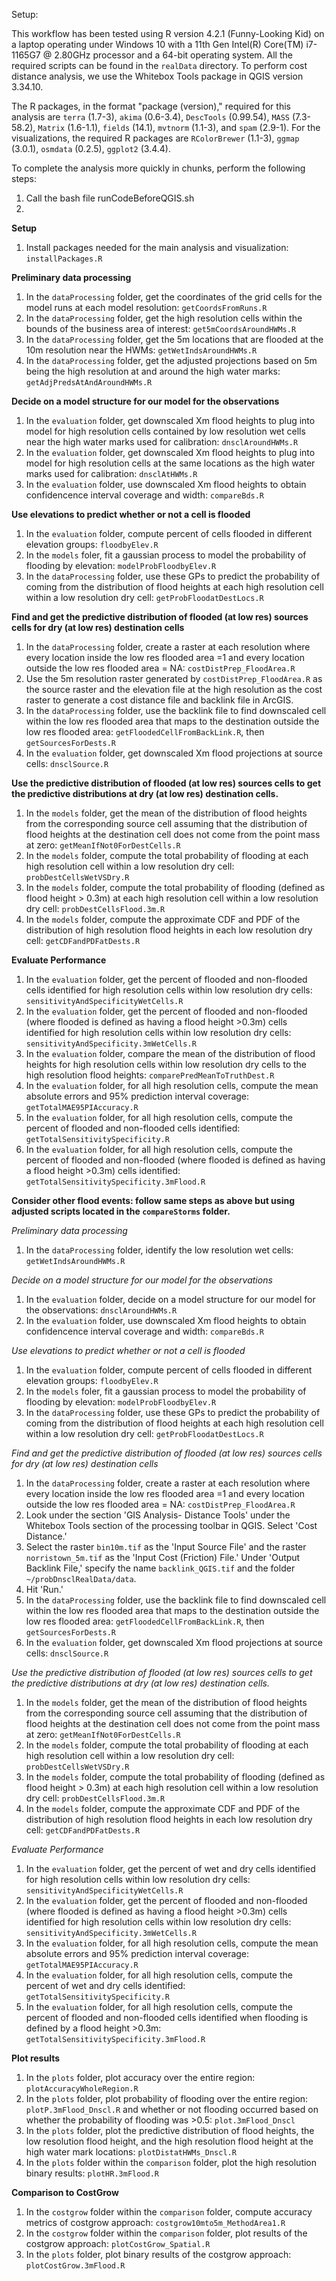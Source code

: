 Setup:

This workflow has been tested using R version 4.2.1 (Funny-Looking Kid) on a laptop operating under Windows 10 with a 11th Gen Intel(R) Core(TM) i7-1165G7 @ 2.80GHz processor and a 64-bit operating system. All the required scripts can be found in the `realData` directory. To perform cost distance analysis, we use the Whitebox Tools package in QGIS version 3.34.10. 

The R packages, in the format "package (version)," required for this analysis are `terra` (1.7-3), `akima` (0.6-3.4), `DescTools` (0.99.54), `MASS` (7.3-58.2), `Matrix` (1.6-1.1), `fields` (14.1), `mvtnorm` (1.1-3), and `spam` (2.9-1). 
For the visualizations, the required R packages are `RColorBrewer` (1.1-3), `ggmap` (3.0.1), `osmdata` (0.2.5), `ggplot2` (3.4.4).

To complete the analysis more quickly in chunks, perform the following steps:
1. Call the bash file runCodeBeforeQGIS.sh
2. 

**Setup**
1. Install packages needed for the main analysis and visualization: `installPackages.R`

**Preliminary data processing**
1. In the `dataProcessing` folder, get the coordinates of the grid cells for the model runs at each model resolution: `getCoordsFromRuns.R`
2. In the `dataProcessing` folder, get the high resolution cells within the bounds of the business area of interest: `get5mCoordsAroundHWMs.R`
3. In the `dataProcessing` folder, get the 5m locations that are flooded at the 10m resolution near the HWMs: `getWetIndsAroundHWMs.R`
4. In the `dataProcessing` folder, get the adjusted projections based on 5m being the high resolution at and around the high water marks: `getAdjPredsAtAndAroundHWMs.R`

**Decide on a model structure for our model for the observations**
1. In the `evaluation` folder, get downscaled Xm flood heights to plug into model for high resolution cells contained by low resolution wet cells near the high water marks used for calibration: `dnsclAroundHWMs.R`
2. In the `evaluation` folder, get downscaled Xm flood heights to plug into model for high resolution cells at the same locations as the high water marks used for calibration: `dnsclAtHWMs.R`
3. In the `evaluation` folder, use downscaled Xm flood heights to obtain confidencence interval coverage and width: `compareBds.R`

**Use elevations to predict whether or not a cell is flooded**
1. In the `evaluation` folder, compute percent of cells flooded in different elevation groups: `floodbyElev.R`
2. In the `models` foler, fit a gaussian process to model the probability of flooding by elevation: `modelProbFloodbyElev.R`
3. In the `dataProcessing` folder, use these GPs to predict the probability of coming from the distribution of flood heights at each high resolution cell within a low resolution dry cell: `getProbFloodatDestLocs.R`

**Find and get the predictive distribution of flooded (at low res) sources cells for dry (at low res) destination cells**
1. In the `dataProcessing` folder, create a raster at each resolution where every location inside the low res flooded area =1 and every location outside the low res flooded area = NA: `costDistPrep_FloodArea.R`
2. Use the 5m resolution raster generated by `costDistPrep_FloodArea.R` as the source raster and the elevation file at the high resolution as the cost raster to generate a cost distance file and backlink file in ArcGIS.
3. In the `dataProcessing` folder, use the backlink file to find downscaled cell within the low res flooded area that maps to the destination outside the low res flooded area: `getFloodedCellFromBackLink.R`, then `getSourcesForDests.R`
4. In the `evaluation` folder, get downscaled Xm flood projections at source cells: `dnsclSource.R`

**Use the predictive distribution of flooded (at low res) sources cells to get the predictive distributions at dry (at low res) destination cells.**
1. In the `models` folder, get the mean of the distribution of flood heights from the corresponding source cell assuming that the distribution of flood heights at the destination cell does not come from the point mass at zero: `getMeanIfNot0ForDestCells.R`
2. In the `models` folder, compute the total probability of flooding at each high resolution cell within a low resolution dry cell: `probDestCellsWetVSDry.R`
3. In the `models` folder, compute the total probability of flooding (defined as flood height > 0.3m) at each high resolution cell within a low resolution dry cell: `probDestCellsFlood.3m.R`
4. In the `models` folder, compute the approximate CDF and PDF of the distribution of high resolution flood heights in each low resolution dry cell: `getCDFandPDFatDests.R`

**Evaluate Performance**
1. In the `evaluation` folder, get the percent of flooded and non-flooded cells identified for high resolution cells within low resolution dry cells: `sensitivityAndSpecificityWetCells.R`
2. In the `evaluation` folder, get the percent of flooded and non-flooded (where flooded is defined as having a flood height >0.3m) cells identified for high resolution cells within low resolution dry cells: `sensitivityAndSpecificity.3mWetCells.R`
3. In the `evaluation` folder, compare the mean of the distribution of flood heights for high resolution cells within low resolution dry cells to the high resolution flood heights: `comparePredMeanToTruthDest.R`
4. In the `evaluation` folder, for all high resolution cells, compute the mean absolute errors and 95% prediction interval coverage: `getTotalMAE95PIAccuracy.R`
5. In the `evaluation` folder, for all high resolution cells, compute the percent of flooded and non-flooded cells identified: `getTotalSensitivitySpecificity.R`
6. In the `evaluation` folder, for all high resolution cells, compute the percent of flooded and non-flooded (where flooded is defined as having a flood height >0.3m) cells identified: `getTotalSensitivitySpecificity.3mFlood.R`

**Consider other flood events: follow same steps as above but using adjusted scripts located in the `compareStorms` folder.**

*Preliminary data processing*
1. In the `dataProcessing` folder, identify the low resolution wet cells: `getWetIndsAroundHWMs.R`

*Decide on a model structure for our model for the observations*
1. In the `evaluation` folder, decide on a model structure for our model for the observations: `dnsclAroundHWMs.R`
2. In the `evaluation` folder, use downscaled Xm flood heights to obtain confidencence interval coverage and width: `compareBds.R`

*Use elevations to predict whether or not a cell is flooded*
1. In the `evaluation` folder, compute percent of cells flooded in different elevation groups: `floodbyElev.R`
2. In the `models` foler, fit a gaussian process to model the probability of flooding by elevation: `modelProbFloodbyElev.R`
3. In the `dataProcessing` folder, use these GPs to predict the probability of coming from the distribution of flood heights at each high resolution cell within a low resolution dry cell: `getProbFloodatDestLocs.R`

*Find and get the predictive distribution of flooded (at low res) sources cells for dry (at low res) destination cells*
1. In the `dataProcessing` folder, create a raster at each resolution where every location inside the low res flooded area =1 and every location outside the low res flooded area = NA: `costDistPrep_FloodArea.R`
2. Look under the section 'GIS Analysis- Distance Tools' under the Whitebox Tools section of the processing toolbar in QGIS. Select 'Cost Distance.'
3. Select the raster `bin10m.tif` as the 'Input Source File' and the raster `norristown_5m.tif` as the 'Input Cost (Friction) File.' Under 'Output Backlink File,' specify the name `backlink_QGIS.tif` and the folder `~/probDnsclRealData/data`.
4. Hit 'Run.'
5. In the `dataProcessing` folder, use the backlink file to find downscaled cell within the low res flooded area that maps to the destination outside the low res flooded area: `getFloodedCellFromBackLink.R`, then `getSourcesForDests.R`
6. In the `evaluation` folder, get downscaled Xm flood projections at source cells: `dnsclSource.R`

*Use the predictive distribution of flooded (at low res) sources cells to get the predictive distributions at dry (at low res) destination cells.*
1. In the `models` folder, get the mean of the distribution of flood heights from the corresponding source cell assuming that the distribution of flood heights at the destination cell does not come from the point mass at zero: `getMeanIfNot0ForDestCells.R`
2. In the `models` folder, compute the total probability of flooding at each high resolution cell within a low resolution dry cell: `probDestCellsWetVSDry.R`
3. In the `models` folder, compute the total probability of flooding (defined as flood height > 0.3m) at each high resolution cell within a low resolution dry cell: `probDestCellsFlood.3m.R`
4. In the `models` folder, compute the approximate CDF and PDF of the distribution of high resolution flood heights in each low resolution dry cell: `getCDFandPDFatDests.R`

*Evaluate Performance*
1. In the `evaluation` folder, get the percent of wet and dry cells identified for high resolution cells within low resolution dry cells: `sensitivityAndSpecificityWetCells.R`
2. In the `evaluation` folder, get the percent of flooded and non-flooded (where flooded is defined as having a flood height >0.3m) cells identified for high resolution cells within low resolution dry cells: `sensitivityAndSpecificity.3mWetCells.R`
3. In the `evaluation` folder, for all high resolution cells, compute the mean absolute errors and 95% prediction interval coverage: `getTotalMAE95PIAccuracy.R`
4. In the `evaluation` folder, for all high resolution cells, compute the percent of wet and dry cells identified: `getTotalSensitivitySpecificity.R`
5. In the `evaluation` folder, for all high resolution cells, compute the percent of flooded and non-flooded cells identified when flooding is defined by a flood height >0.3m: `getTotalSensitivitySpecificity.3mFlood.R`

**Plot results**
1. In the `plots` folder, plot accuracy over the entire region: `plotAccuracyWholeRegion.R`
2. In the `plots` folder, plot probability of flooding over the entire region: `plotP.3mFlood_Dnscl.R` and whether or not flooding occurred based on whether the probability of flooding was >0.5: `plot.3mFlood_Dnscl`
3. In the `plots` folder, plot the predictive distribution of flood heights, the low resolution flood height, and the high resolution flood height at the high water mark locations: `plotDistatHWMs_Dnscl.R`
4. In the `plots` folder within the `comparison` folder, plot the high resolution binary results: `plotHR.3mFlood.R`

**Comparison to CostGrow**
1. In the `costgrow` folder within the `comparison` folder, compute accuracy metrics of costgrow approach: `costgrow10mto5m_MethodArea1.R`
2. In the `costgrow` folder within the `comparison` folder, plot results of the costgrow approach: `plotCostGrow_Spatial.R`
3. In the `plots` folder, plot binary results of the costgrow approach: `plotCostGrow.3mFlood.R`
